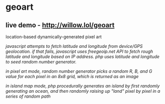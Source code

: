 # geoart

## live demo - http://willow.lol/geoart

location-based dynamically-generated pixel art

*javascript attempts to fetch latitude and longitude from device/GPS geolocation. if that fails, javascript uses freegeoip.net API to fetch rough latitude and longitude based on IP address. php uses latitude and longitude to seed random number generator.*

*in pixel art mode, random number generator picks a random R, B, and G value for each pixel in an 8x8 grid, which is returned as an image*

*in island map mode, php procedurally generates an island by first randomly generating an ocean, and then randomly raising up "land" pixel by pixel in a series of random path*
